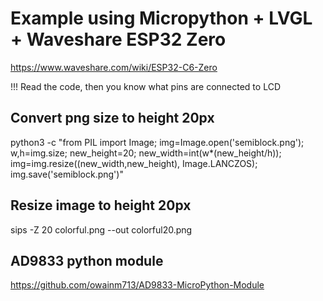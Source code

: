 # Example using Micropython + LVGL + Waveshare ESP32 Zero

https://www.waveshare.com/wiki/ESP32-C6-Zero

!!! Read the code, then you know what pins are connected to LCD

## Convert png size to height 20px

python3 -c "from PIL import Image; img=Image.open('semiblock.png'); w,h=img.size; new_height=20; new_width=int(w*(new_height/h)); img=img.resize((new_width,new_height), Image.LANCZOS); img.save('semiblock.png')"

## Resize image to height 20px

sips -Z 20 colorful.png --out colorful20.png

## AD9833 python module

https://github.com/owainm713/AD9833-MicroPython-Module

